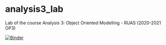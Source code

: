 # analysis3_lab
Lab of the course Analysis 3: Object Oriented Modelling - RUAS (2020-2021 OP3)

[![Binder](https://mybinder.org/badge_logo.svg)](https://mybinder.org/v2/gh/bbashari/analysis3_lab/main?filepath=ipynb)
